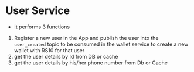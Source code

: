 # User Service

- It performs 3 functions
1. Register a new user in the App and publish the user into the `user_created` topic to be consumed in the wallet service to create a new wallet with RS10 for that user
2. get the user details by Id from DB or cache
3. get the user details by his/her phone number from Db or Cache


